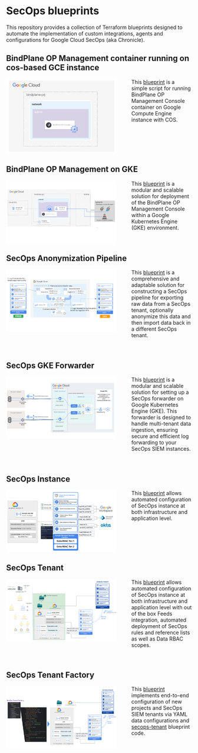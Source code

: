 # SecOps blueprints

This repository provides a collection of Terraform blueprints designed to automate the implementation of custom integrations, agents and configurations for Google Cloud SecOps (aka Chronicle).

## BindPlane OP Management container running on cos-based GCE instance

<a href="./bindplane-gce/" title="BindPlane OP Management console on GCE"><img src="./bindplane-gce/images/diagram.png" align="left" width="300px"></a> <p style="margin-left: 340px">This [blueprint](./bindplane-gke/) is a simple script for running BindPlane OP Management Console container on Google Compute Engine instance with COS.</p>

<br clear="left">

## BindPlane OP Management on GKE

<a href="./bindplane-gke/" title="BindPlane OP Management console on GKE"><img src="./bindplane-gke/images/diagram.png" align="left" width="300px"></a> <p style="margin-left: 340px">This [blueprint](./bindplane-gke/) is a modular and scalable solution for deployment of the BindPlane OP Management Console within a Google Kubernetes Engine (GKE) environment.</p>

<br clear="left">

## SecOps Anonymization Pipeline

<a href="./secops-anonymization-pipeline/" title="SecOps Anonymization Pipeline"><img src="./secops-anonymization-pipeline/images/diagram.png" align="left" width="300px"></a> <p style="margin-left: 340px">This [blueprint](./secops-gke-forwarder/) is a comprehensive and adaptable solution for constructing a SecOps pipeline for exporting raw data from a SecOps tenant, optionally anonymize this data and then import data back in a different SecOps tenant.</p>

<br clear="left">

## SecOps GKE Forwarder

<a href="./secops-gke-forwarder/" title="SecOps GKE Forwarder"><img src="./secops-gke-forwarder/images/diagram.png" align="left" width="300px"></a> <p style="margin-left: 340px">This [blueprint](./secops-gke-forwarder/) is a modular and scalable solution for setting up a SecOps forwarder on Google Kubernetes Engine (GKE). This forwarder is designed to handle multi-tenant data ingestion, ensuring secure and efficient log forwarding to your SecOps SIEM instances.</p>

<br clear="left">

## SecOps Instance

<a href="./secops-instance/" title="SecOps Instance"><img src="./secops-instance/images/diagram.png" align="left" width="300px"></a> <p style="margin-left: 340px">This [blueprint](./secops-instance/) allows automated configuration of SecOps instance at both infrastructure and application level.</p>

<br clear="left">

## SecOps Tenant

<a href="./secops-tenant/" title="SecOps Tenant"><img src="./secops-tenant/images/diagram.png" align="left" width="300px"></a> <p style="margin-left: 340px">This [blueprint](./secops-tenant/) allows automated configuration of SecOps instance at both infrastructure and application level with out of the box Feeds integration, automated deployment of SecOps rules and reference lists as well as Data RBAC scopes.</p>

<br clear="left">

## SecOps Tenant Factory

<a href="./secops-tenant-factory/" title="SecOps Tenant Factory"><img src="./secops-tenant-factory/images/diagram.png" align="left" width="300px"></a> <p style="margin-left: 340px">This [blueprint](./secops-tenant-factory/) implements end-to-end configuration of new projects and SecOps SIEM tenants via YAML data configurations and [secops-tenant](./secops-tenant) blueprint code. </p>

<br clear="left">
